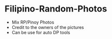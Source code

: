 # Filipino-Random-Photos

- Mix RP/Pinoy Photos
- Credit to the owners of the pictures
- Can be use for auto DP tools

